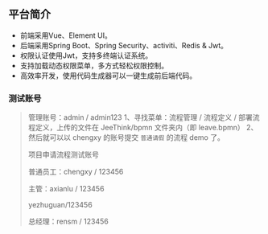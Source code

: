 ﻿## 平台简介
* 前端采用Vue、Element UI。
* 后端采用Spring Boot、Spring Security、activiti、Redis & Jwt。
* 权限认证使用Jwt，支持多终端认证系统。
* 支持加载动态权限菜单，多方式轻松权限控制。
* 高效率开发，使用代码生成器可以一键生成前后端代码。

### 测试账号

> 管理账号：admin / admin123
> 1、寻找菜单：流程管理  / 流程定义 / 部署流程定义，上传的文件在 JeeThink/bpmn 文件夹内（即 leave.bpmn）
> 2、然后就可以以 chengxy 的账号提交 `普通请假` 的流程 demo 了。
>
> 项目申请流程测试账号
>
> 普通员工：chengxy / 123456
>
> 主管：axianlu / 123456
>
> yezhuguan/123456
>
> 总经理：rensm / 123456



